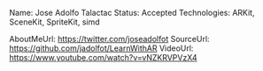 Name: Jose Adolfo Talactac
Status: Accepted
Technologies: ARKit, SceneKit, SpriteKit, simd

AboutMeUrl: https://twitter.com/joseadolfot
SourceUrl: https://github.com/jadolfot/LearnWithAR
VideoUrl: https://www.youtube.com/watch?v=vNZKRVPVzX4

<!---
EXAMPLE
Name: John Appleseed
Status: Submitted <or> Winner <or> Distinguished <or> Rejected
Technologies: SwiftUI, RealityKit, CoreGraphic

AboutMeUrl: https://linkedin.com/in/johnappleseed
SourceUrl: https://github.com/johnappleseed/wwdc2025
VideoUrl: https://youtu.be/ABCDE123456
-->
